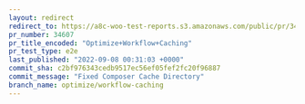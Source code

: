 ```yaml
---
layout: redirect
redirect_to: https://a8c-woo-test-reports.s3.amazonaws.com/public/pr/34607/e2e/index.html
pr_number: 34607
pr_title_encoded: "Optimize+Workflow+Caching"
pr_test_type: e2e
last_published: "2022-09-08 00:31:03 +0000"
commit_sha: c2bf976343cedb9517ec56ef05fef2fc20f96887
commit_message: "Fixed Composer Cache Directory"
branch_name: optimize/workflow-caching
---
```


